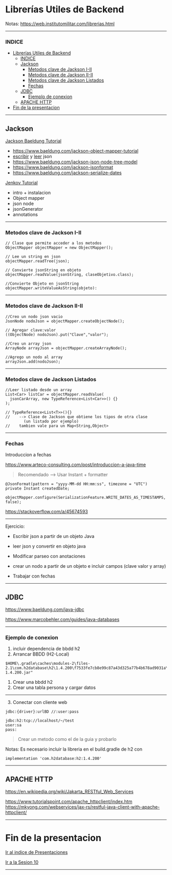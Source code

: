 # Librerías Utiles de Backend

Notas: https://web.institutomilitar.com/librerias.html

---

### INDICE

- [Librerías Utiles de Backend](#librerías-utiles-de-backend)
    - [INDICE](#indice)
  - [Jackson](#jackson)
    - [Metodos clave de Jackson I-II](#metodos-clave-de-jackson-i-ii)
    - [Metodos clave de Jackson II-II](#metodos-clave-de-jackson-ii-ii)
    - [Metodos clave de Jackson Listados](#metodos-clave-de-jackson-listados)
    - [Fechas](#fechas)
  - [JDBC](#jdbc)
    - [Ejemplo de conexion](#ejemplo-de-conexion)
  - [APACHE HTTP](#apache-http)
- [Fin de la presentacion](#fin-de-la-presentacion)

---

## Jackson

[Jackson Baeldung Tutorial](https://www.baeldung.com/jackson)
- https://www.baeldung.com/jackson-object-mapper-tutorial
- [escribir](https://www.baeldung.com/jackson-object-mapper-tutorial#1-java-object-to-json) y [leer](https://www.baeldung.com/jackson-object-mapper-tutorial#2-json-to-java-object) json
- https://www.baeldung.com/jackson-json-node-tree-model
- https://www.baeldung.com/jackson-jsonformat
- https://www.baeldung.com/jackson-serialize-dates

[Jenkov Tutorial](https://jenkov.com/tutorials/java-json/index.html)
- intro + instalacion
- Object mapper
- json node
- jsonGenerator
- annotations

---

### Metodos clave de Jackson I-II

```
// Clase que permite acceder a los metodos
ObjectMapper objectMapper = new ObjectMapper(); 

// Lee un string en json 
objectMapper.readTree(json);

// Convierte jsonString en objeto
objectMapper.readValue(jsonString, claseObjetivo.class);

//Convierte Objeto en jsonString
objectMapper.writeValueAsString(objeto):
```

---

### Metodos clave de Jackson II-II

```
//Creo un nodo json vacio
JsonNode nodoJson = objectMapper.createObjectNode();

// Agregar clave:valor
((ObjectNode) nodoJson).put("Clave","valor"); 

//Creo un array json
ArrayNode arrayJson = objectMapper.createArrayNode();

//Agrego un nodo al array	
arrayJson.add(nodoJson);
```

---

### Metodos clave de Jackson Listados

```
//Leer listado desde un array
List<Car> listCar = objectMapper.readValue(
  jsonCarArray, new TypeReference<List<Car>>() {}
);

// TypeReference<List<T>>(){} 
//    --> Clase de Jackson que obtiene los tipos de otra clase 
        (un listado por ejemplo)
//    tambien vale para un Map<String,Object>
```

---

### Fechas

Introduccion a fechas

https://www.arteco-consulting.com/post/introduccion-a-java-time

> Recomendado --> Usar Instant + formatter

```
@JsonFormat(pattern = "yyyy-MM-dd HH:mm:ss", timezone = "UTC")
private Instant createdDate;

objectMapper.configure(SerializationFeature.WRITE_DATES_AS_TIMESTAMPS, false);
```
https://stackoverflow.com/a/45674593

---

Ejercicio:

- Escribir json a partir de un objeto Java
- leer json y convertir en objeto java

- Modificar parseo con anotaciones

- crear un nodo a partir de un objeto e incluir campos (clave valor y array)

- Trabajar con fechas
  
---

## JDBC

https://www.baeldung.com/java-jdbc

https://www.marcobehler.com/guides/java-databases

---

### Ejemplo de conexion

1. incluir dependencia de bbdd h2
2. Arrancar BBDD (H2-Local)
```
$HOME\.gradle\caches\modules-2\files-2.1\com.h2database\h2\1.4.200\f7533fe7cb8e99c87a43d325a77b4b678ad9031a\h2-1.4.200.jar"
```
1. Crear una bbdd h2
2. Crear una tabla persona y cargar datos

---

3. Conectar con cliente web
```
jdbc:{driver}:urlBD //:user:pass

jdbc:h2:tcp://localhost/~/test
user:sa
pass:
```

> Crear un metodo como el de la guia y probarlo

Notas:
Es necesario incluir la libreria en el build.gradle de h2 con 
```
implementation 'com.h2database:h2:1.4.200'
```

---

## APACHE HTTP

https://en.wikipedia.org/wiki/Jakarta_RESTful_Web_Services

https://www.tutorialspoint.com/apache_httpclient/index.htm
https://mkyong.com/webservices/jax-rs/restful-java-client-with-apache-httpclient/

---

# Fin de la presentacion 
<a href="./index.html#/6">Ir al indice de Presentaciones</a>

<a href="./sesion10.html">Ir a la Sesion 10</a>

---
